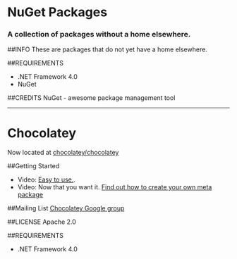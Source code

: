 NuGet Packages
=============================================  
### A collection of packages without a home elsewhere.
##INFO
These are packages that do not yet have a home elsewhere.
  
##REQUIREMENTS
* .NET Framework 4.0   
* NuGet  
  
##CREDITS
NuGet - awesome package management tool  
  
----
Chocolatey
=================================
  
Now located at [chocolatey/chocolatey](https://github.com/chocolatey/chocolatey)
  
##Getting Started
- Video: [Easy to use.](http://www.youtube.com/watch?v=N-hWOUL8roU).
- Video: Now that you want it. [Find out how to create your own meta package](http://www.youtube.com/watch?v=Wt_unjS_SUo)

##Mailing List
[Chocolatey Google group](http://groups.google.com/group/chocolatey)  

##LICENSE
Apache 2.0  
  
##REQUIREMENTS
* .NET Framework 4.0 
